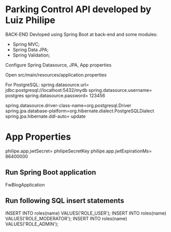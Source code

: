 <h1>Parking Control API developed by Luiz Philipe</h1>

BACK-END
Devloped using Spring Boot at back-end and some modules:

* Spring MVC;
* Spring Data JPA;
* Spring Validation;


Configure Spring Datasource, JPA, App properties

Open src/main/resources/application.properties

For PostgreSQL:
spring.datasource.url= jdbc:postgresql://localhost:5432/mydb
spring.datasource.username= postgres
spring.datasource.password= 123456

spring.datasource.driver-class-name=org.postgresql.Driver
spring.jpa.database-platform=org.hibernate.dialect.PostgreSQLDialect
spring.jpa.hibernate.ddl-auto= update

# App Properties
philipe.app.jwtSecret= philipeSecretKey
philipe.app.jwtExpirationMs= 86400000

## Run Spring Boot application
FwBlogApplication

## Run following SQL insert statements
INSERT INTO roles(name) VALUES('ROLE_USER');
INSERT INTO roles(name) VALUES('ROLE_MODERATOR');
INSERT INTO roles(name) VALUES('ROLE_ADMIN');


